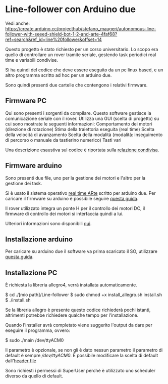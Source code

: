 # Line-follower con Arduino due

Vedi anche: https://create.arduino.cc/projecthub/stefano_maugeri/autonomous-line-follower-with-seeed-shield-bot-1-2-and-arte-4faf68?ref=search&ref_id=line%20follower&offset=14

Questo progetto è stato richiesto per un corso universitario. 
Lo scopo era quello di controllare un rover tramite seriale, gestendo task periodici real time e variabili condivise.

Si ha quindi del codice che deve essere eseguito da un pc linux based, e un altro programma scritto ad hoc per un arduino due.

Sono quindi presenti due cartelle che contengono i relativi firmware.

## Firmware PC
Qui sono presenti i sorgenti da compilare.
Questo software gestisce la comunicazione seriale con il rover. Utilizza una GUI (scelta di progetto) su cui sono mostrate le seguenti informazioni:
  Comportamento dei motori (direzione di rotazione)
  Stima della traiettoria eseguita (real time)
  Scelta della velocità di avanzamento
  Scelta della modalità (modalità: inseguimento di percorso o manuale da tastierino numerico)
  Tasti vari
  
Una descrizione esaustiva sul codice è riportata sulla [relazione condivisa](Line-follower/Report_ita.pdf).

## Firmware arduino
Sono presenti due file, uno per la gestione dei motori e l'altro per la gestione dei task.

Si è usato il sistema operativo [real time ARte](http://arte.retis.santannapisa.it/) scritto per arduino due.
Per caricare il firmware su arduino è possibile seguire [questa guida](http://arte.retis.santannapisa.it/getting_started.html).

Il rover utilizzato integra un ponte H per il controllo dei motori DC, il firmware di controllo dei motori si interfaccia quindi a lui.

Ulteriori informazioni sono disponibili [qui](Line-follower/Report_ita.pdf).

## Installazione arduino
Per caricare su arduino due il software va prima scaricato il SO, utilizzare [questa guida](http://arte.retis.santannapisa.it/getting_started.html). 

## Installazione PC
È richiesta la libreria allegro4, verrà installata automaticamente.

$ cd ./[mio path]/Line-follower
$ sudo chmod +x install_allegro.sh  install.sh
$ ./install.sh

Se la libreria allegro è presente questo codice richiederà pochi istanti, altrimenti potrebbe richiedere qualche tempo per l'installazione.

Quando l'installer avrà completato viene suggerito l'output da dare per eseguire il programma, ovvero:

$ sudo ./main /dev/ttyACM0

Il parametro è opzionale, se non gli è dato nessun parametro il parametro di default è sempre _/dev/ttyACM0_. È possibile modificare la scelta di default dall'[header file](Line-follower/firmwarePc/mainFunction/headerFile.h)

Sono richiesti i permessi di SuperUser perchè è utilizzato uno scheduler diverso da quello di default.




